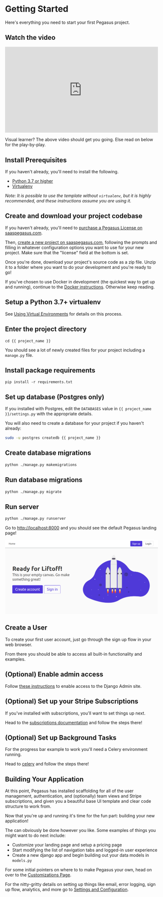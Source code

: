 
Getting Started
===============

Here's everything you need to start your first Pegasus project.

## Watch the video

<div style="position: relative; padding-bottom: 56.25%; height: 0; overflow: hidden; max-width: 100%; height: auto; margin-bottom: 1em;">
    <iframe src="https://www.youtube.com/embed/mod5WwUWOZw" frameborder="0" allowfullscreen style="position: absolute; top: 0; left: 0; width: 100%; height: 100%;"></iframe>
</div>

Visual learner? The above video should get you going.
Else read on below for the play-by-play.

## Install Prerequisites

If you haven't already, you'll need to install the following.

- [Python 3.7 or higher](https://www.python.org/downloads/)
- [Virtualenv](https://virtualenv.pypa.io/en/stable/)

*Note: It is possible to use the template without `virtualenv`, 
but it is highly recommended, and these instructions assume you are using it.*

## Create and download your project codebase

If you haven't already, you'll need to [purchase a Pegasus License on saaspegasus.com](http://www.saaspegasus.com/licenses/).

Then, [create a new project on saaspegasus.com](https://www.saaspegasus.com/projects/),
following the prompts and filling in whatever configuration options you want to use for your new project.
Make sure that the "license" field at the bottom is set.

Once you're done, download your project's source code as a zip file.
Unzip it to a folder where you want to do your development and you're ready to go!

If you've chosen to use Docker in development (the quickest way to get up and running),
continue to the [Docker instructions](/docker).
Otherwise keep reading.

## Setup a Python 3.7+ virtualenv

See [Using Virtual Environments](/using-virtualenvs/) for details on this process.

## Enter the project directory

```
cd {{ project_name }}
```

You should see a lot of newly created files for your project including a `manage.py` file.

## Install package requirements

```
pip install -r requirements.txt
```

## Set up database (Postgres only)

If you installed with Postgres, edit the `DATABASES` value in `{{ project_name }}/settings.py` with
the appropriate details.

You will also need to create a database for your project if you haven't already:

```bash
sudo -u postgres createdb {{ project_name }}
```

## Create database migrations

```bash
python ./manage.py makemigrations
```

## Run database migrations

```bash
python ./manage.py migrate
```

## Run server

```bash
python ./manage.py runserver
```

Go to [http://localhost:8000](http://localhost:8000) and you should see the default Pegasus landing page!

![Landing Page](images/pegasus-landing-page.png)

## Create a User

To create your first user account, just go through the sign up flow in your web browser.

From there you should be able to access all built-in functionality and examples.

## (Optional) Enable admin access

Follow [these instructions](cookbooks#use-the-django-admin-ui) to enable access to the Django Admin site.

## (Optional) Set up your Stripe Subscriptions

If you've installed with subscriptions, you'll want to set things up next.

Head to the [subscriptions documentation](/subscriptions) and follow the steps there!

## (Optional) Set up Background Tasks

For the progress bar example to work you'll need a Celery environment running.

Head to [celery](/celery) and follow the steps there!

## Building Your Application

At this point, Pegasus has installed scaffolding for all of the user management, authentication, and (optionally) 
team views and Stripe subscriptions, and given you a beautiful base UI template and clear code 
structure to work from. 
 
Now that you're up and running it's time for the fun part: building your new application!

The can obviously be done however you like.
Some examples of things you might want to do next include:

- Customize your landing page and setup a pricing page
- Start modifying the list of navigation tabs and logged-in user experience
- Create a new django app and begin building out your data models in `models.py`

For some initial pointers on where to to make Pegasus your own, head on over to the 
[Customizations Page](/customizations).

For the nitty-gritty details on setting up things like email, error logging, sign up flow, analytics, and more 
go to [Settings and Configuration](/configuration).

